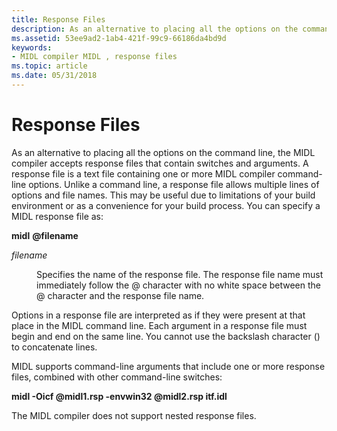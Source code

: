 ```yaml
---
title: Response Files
description: As an alternative to placing all the options on the command line, the MIDL compiler accepts response files that contain switches and arguments.
ms.assetid: 53ee9ad2-1ab4-421f-99c9-66186da4bd9d
keywords:
- MIDL compiler MIDL , response files
ms.topic: article
ms.date: 05/31/2018
---
```


# Response Files

As an alternative to placing all the options on the command line, the MIDL compiler accepts response files that contain switches and arguments. A response file is a text file containing one or more MIDL compiler command-line options. Unlike a command line, a response file allows multiple lines of options and file names. This may be useful due to limitations of your build environment or as a convenience for your build process. You can specify a MIDL response file as:

**midl** **@filename**

<dl> <dt>

<span id="filename"></span><span id="FILENAME"></span>*filename*
</dt> <dd>

Specifies the name of the response file. The response file name must immediately follow the @ character with no white space between the @ character and the response file name.

</dd> </dl>

Options in a response file are interpreted as if they were present at that place in the MIDL command line. Each argument in a response file must begin and end on the same line. You cannot use the backslash character (\) to concatenate lines.

MIDL supports command-line arguments that include one or more response files, combined with other command-line switches:

**midl -Oicf @midl1.rsp -envwin32 @midl2.rsp itf.idl**

The MIDL compiler does not support nested response files.

 

 




